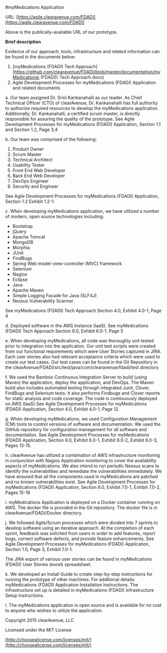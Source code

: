#myMedications Application

URL: [https://agile.clearavenue.com/FDADI](https://agile.clearavenue.com/FDADI)

Above is the publically-available URL of our prototype.

**Brief description**

Evidence of our approach, tools, infrastructure and related information can be found in the documents below:

1. [myMedications (FDADI) Tech Approach](https://github.com/clearavenue/FDADI/blob/master/documentation/myMedications\ (FDADI)\ Tech Approach.docx)
2. Agile Development Processes for myMedications (FDADI) Application and related documents

a. Our team assigned Dr. Srini Kankanahalli as our leader. As Chief Technical Officer (CTO) of clearAvenue, Dr. Kankanahalli has full authority to authorize required resources to develop the myMedications application. Additionally, Dr. Kankanahalli, a certified scrum master, is directly responsible for assuring the quality of the prototype. See Agile Development Processes for myMedications (FDADI) Application, Section 1.1 and Section 1.2, Page 3,4

b. Our team was comprised of the following:
1. Product Owner
2. Scrum Master
3. Technical Architect
4. Usability Tester
5. Front End Web Developer
6. Back End Web Developer
7. DevOps Engineer
8. Security and Engineer

See Agile Development Processes for myMedications (FDADI) Application, Section 1.2 Exhibit 1.2-1.

c. When developing myMedications application, we have utilized a number of modern, open source technologies including:

+ Bootstrap
+ jQuery
+ Apache Tomcat
+ MongoDB
+ Morphia
+ JUnit
+ FindBugs
+ Spring Web model-view-controller (MVC) framework
+ Selenium
+ Nagios
+ Eclipse
+ Java
+ Apache Maven
+ Simple Logging Facade for Java (SLF4J)
+ Nessus Vulnerability Scanner

See myMedications (FDADI) Tech Approach Section 4.0, Exhibit 4.0-1, Page 4

d. Deployed software in the AWS Instance (IaaS). See myMedications (FDADI) Tech Approach Section 6.0, Exhibit 6.0-1, Page 5

e. When developing myMedications, all code was thoroughly unit tested prior to integration into the application. Our unit test scripts were created from our functional requirements which were User Stories captured in JIRA. Each user stories also had relevant acceptance criteria which were used to create our test cases. Our test cases can be found in the Git Repository in the clearAvenue/FDADI/src/test/java/com/clearavenue/fdadi/test directory

f. We used the Bamboo Continuous Integration Server to build (using Maven) the application, deploy the application, and DevOps. The Maven build also includes automated testing through integrated Junit, Clover, FindBugs and Selenium tests.  It also performs Findbugs and Clover reports for static analysis and code coverage. The code is continuously deployed on AWS (IaaS).See Agile Development Processes for myMedications (FDADI) Application, Section 4.0, Exhibit 4.0-1, Page 12.

g. When developing myMedications, we used Configuration Management (CM) tools to control versions of software and documentation. We used the GitHub repository for configuration management for all software and documentation. See Agile Development Processes for myMedications (FDADI) Application, Section 6.0, Exhibit 6.0-1, Exhibit 6.0-2, Exhibit 6.0-3, Pages 13-15.

h. clearAvenue has utilized a combination of AWS infrastructure monitoring in conjunction with Nagios Application monitoring to cover the availability aspects of myMedications. We also intend to run periodic Nessus scans to identify the vulnerabilities and remediate the vulnerabilities immediately. We have ensured that all the components used in myMedications are patched and no known vulnerabilities exist. See Agile Development Processes for myMedications (FDADI) Application, Section 6.0, Exhibit 7.0-1, Exhibit 7.0-2, Pages 15-16

i. myMedications Application is deployed on a Docker container running on AWS. The docker file is provided in the Git repository. The docker file is in clearAvenue/FDADI/Docker directory.

j. We followed Agile/Scrum processes which were divided into 7 sprints to develop software using an iterative approach. At the completion of each sprint, feedback was solicited from users in order to add features, report bugs, correct software defects, and provide feature enhancements. See Agile Development Processes for myMedications (FDADI) Application, Section 1.0, Page 3, Exhibit 1.0-1.

The JIRA export of various user stories can be found in myMedications (FDADI) User Stories (excel) spreadsheet.

k. We developed an Install Guide to create step-by-step instructions for running the prototype of other machines. For additional details: myMedications (FDADI) Application Installation Instructions. The infrastructure set up is detailed in myMedications (FDADI) Infrastructure Setup Instructions.

l.   The myMedications application is open source and is available for no cost to anyone who wishes to utilize the application.

Copyright 2015 clearAvenue, LLC

Licensed under the MIT License

[http://choosealicense.com/licenses/mit/](http://choosealicense.com/licenses/mit/)